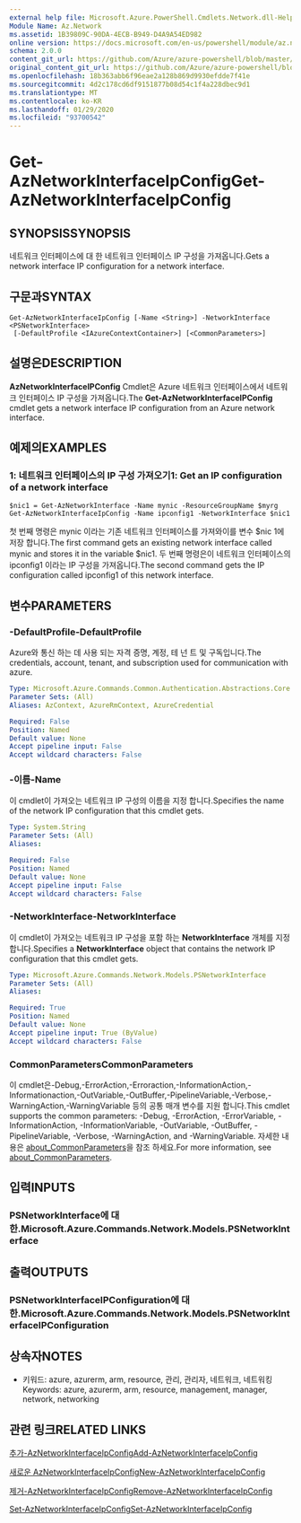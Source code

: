 ```yaml
---
external help file: Microsoft.Azure.PowerShell.Cmdlets.Network.dll-Help.xml
Module Name: Az.Network
ms.assetid: 1B39809C-90DA-4ECB-B949-D4A9A54ED982
online version: https://docs.microsoft.com/en-us/powershell/module/az.network/get-aznetworkinterfaceipconfig
schema: 2.0.0
content_git_url: https://github.com/Azure/azure-powershell/blob/master/src/Network/Network/help/Get-AzNetworkInterfaceIpConfig.md
original_content_git_url: https://github.com/Azure/azure-powershell/blob/master/src/Network/Network/help/Get-AzNetworkInterfaceIpConfig.md
ms.openlocfilehash: 18b363abb6f96eae2a128b869d9930efdde7f41e
ms.sourcegitcommit: 4d2c178cd6df9151877b08d54c1f4a228dbec9d1
ms.translationtype: MT
ms.contentlocale: ko-KR
ms.lasthandoff: 01/29/2020
ms.locfileid: "93700542"
---
```

# <span data-ttu-id="e51a1-101">Get-AzNetworkInterfaceIpConfig</span><span class="sxs-lookup"><span data-stu-id="e51a1-101">Get-AzNetworkInterfaceIpConfig</span></span>

## <span data-ttu-id="e51a1-102">SYNOPSIS</span><span class="sxs-lookup"><span data-stu-id="e51a1-102">SYNOPSIS</span></span>
<span data-ttu-id="e51a1-103">네트워크 인터페이스에 대 한 네트워크 인터페이스 IP 구성을 가져옵니다.</span><span class="sxs-lookup"><span data-stu-id="e51a1-103">Gets a network interface IP configuration for a network interface.</span></span>

## <span data-ttu-id="e51a1-104">구문과</span><span class="sxs-lookup"><span data-stu-id="e51a1-104">SYNTAX</span></span>

```
Get-AzNetworkInterfaceIpConfig [-Name <String>] -NetworkInterface <PSNetworkInterface>
 [-DefaultProfile <IAzureContextContainer>] [<CommonParameters>]
```

## <span data-ttu-id="e51a1-105">설명은</span><span class="sxs-lookup"><span data-stu-id="e51a1-105">DESCRIPTION</span></span>
<span data-ttu-id="e51a1-106">**AzNetworkInterfaceIPConfig** Cmdlet은 Azure 네트워크 인터페이스에서 네트워크 인터페이스 IP 구성을 가져옵니다.</span><span class="sxs-lookup"><span data-stu-id="e51a1-106">The **Get-AzNetworkInterfaceIPConfig** cmdlet gets a network interface IP configuration from an Azure network interface.</span></span>

## <span data-ttu-id="e51a1-107">예제의</span><span class="sxs-lookup"><span data-stu-id="e51a1-107">EXAMPLES</span></span>

### <span data-ttu-id="e51a1-108">1: 네트워크 인터페이스의 IP 구성 가져오기</span><span class="sxs-lookup"><span data-stu-id="e51a1-108">1: Get an IP configuration of a network interface</span></span>
```
$nic1 = Get-AzNetworkInterface -Name mynic -ResourceGroupName $myrg
Get-AzNetworkInterfaceIpConfig -Name ipconfig1 -NetworkInterface $nic1
```

<span data-ttu-id="e51a1-109">첫 번째 명령은 mynic 이라는 기존 네트워크 인터페이스를 가져와이를 변수 $nic 1에 저장 합니다.</span><span class="sxs-lookup"><span data-stu-id="e51a1-109">The first command gets an existing network interface called mynic and stores it in the variable $nic1.</span></span> <span data-ttu-id="e51a1-110">두 번째 명령은이 네트워크 인터페이스의 ipconfig1 이라는 IP 구성을 가져옵니다.</span><span class="sxs-lookup"><span data-stu-id="e51a1-110">The second command gets the IP configuration called ipconfig1 of this network interface.</span></span>
    

## <span data-ttu-id="e51a1-111">변수</span><span class="sxs-lookup"><span data-stu-id="e51a1-111">PARAMETERS</span></span>

### <span data-ttu-id="e51a1-112">-DefaultProfile</span><span class="sxs-lookup"><span data-stu-id="e51a1-112">-DefaultProfile</span></span>
<span data-ttu-id="e51a1-113">Azure와 통신 하는 데 사용 되는 자격 증명, 계정, 테 넌 트 및 구독입니다.</span><span class="sxs-lookup"><span data-stu-id="e51a1-113">The credentials, account, tenant, and subscription used for communication with azure.</span></span>

```yaml
Type: Microsoft.Azure.Commands.Common.Authentication.Abstractions.Core.IAzureContextContainer
Parameter Sets: (All)
Aliases: AzContext, AzureRmContext, AzureCredential

Required: False
Position: Named
Default value: None
Accept pipeline input: False
Accept wildcard characters: False
```

### <span data-ttu-id="e51a1-114">-이름</span><span class="sxs-lookup"><span data-stu-id="e51a1-114">-Name</span></span>
<span data-ttu-id="e51a1-115">이 cmdlet이 가져오는 네트워크 IP 구성의 이름을 지정 합니다.</span><span class="sxs-lookup"><span data-stu-id="e51a1-115">Specifies the name of the network IP configuration that this cmdlet gets.</span></span>

```yaml
Type: System.String
Parameter Sets: (All)
Aliases:

Required: False
Position: Named
Default value: None
Accept pipeline input: False
Accept wildcard characters: False
```

### <span data-ttu-id="e51a1-116">-NetworkInterface</span><span class="sxs-lookup"><span data-stu-id="e51a1-116">-NetworkInterface</span></span>
<span data-ttu-id="e51a1-117">이 cmdlet이 가져오는 네트워크 IP 구성을 포함 하는 **NetworkInterface** 개체를 지정 합니다.</span><span class="sxs-lookup"><span data-stu-id="e51a1-117">Specifies a **NetworkInterface** object that contains the network IP configuration that this cmdlet gets.</span></span>

```yaml
Type: Microsoft.Azure.Commands.Network.Models.PSNetworkInterface
Parameter Sets: (All)
Aliases:

Required: True
Position: Named
Default value: None
Accept pipeline input: True (ByValue)
Accept wildcard characters: False
```

### <span data-ttu-id="e51a1-118">CommonParameters</span><span class="sxs-lookup"><span data-stu-id="e51a1-118">CommonParameters</span></span>
<span data-ttu-id="e51a1-119">이 cmdlet은-Debug,-ErrorAction,-Erroraction,-InformationAction,-Informationaction,-OutVariable,-OutBuffer,-PipelineVariable,-Verbose,-WarningAction,-WarningVariable 등의 공통 매개 변수를 지원 합니다.</span><span class="sxs-lookup"><span data-stu-id="e51a1-119">This cmdlet supports the common parameters: -Debug, -ErrorAction, -ErrorVariable, -InformationAction, -InformationVariable, -OutVariable, -OutBuffer, -PipelineVariable, -Verbose, -WarningAction, and -WarningVariable.</span></span> <span data-ttu-id="e51a1-120">자세한 내용은 [about_CommonParameters](https://go.microsoft.com/fwlink/?LinkID=113216)을 참조 하세요.</span><span class="sxs-lookup"><span data-stu-id="e51a1-120">For more information, see [about_CommonParameters](https://go.microsoft.com/fwlink/?LinkID=113216).</span></span>

## <span data-ttu-id="e51a1-121">입력</span><span class="sxs-lookup"><span data-stu-id="e51a1-121">INPUTS</span></span>

### <span data-ttu-id="e51a1-122">PSNetworkInterface에 대 한.</span><span class="sxs-lookup"><span data-stu-id="e51a1-122">Microsoft.Azure.Commands.Network.Models.PSNetworkInterface</span></span>

## <span data-ttu-id="e51a1-123">출력</span><span class="sxs-lookup"><span data-stu-id="e51a1-123">OUTPUTS</span></span>

### <span data-ttu-id="e51a1-124">PSNetworkInterfaceIPConfiguration에 대 한.</span><span class="sxs-lookup"><span data-stu-id="e51a1-124">Microsoft.Azure.Commands.Network.Models.PSNetworkInterfaceIPConfiguration</span></span>

## <span data-ttu-id="e51a1-125">상속자</span><span class="sxs-lookup"><span data-stu-id="e51a1-125">NOTES</span></span>
* <span data-ttu-id="e51a1-126">키워드: azure, azurerm, arm, resource, 관리, 관리자, 네트워크, 네트워킹</span><span class="sxs-lookup"><span data-stu-id="e51a1-126">Keywords: azure, azurerm, arm, resource, management, manager, network, networking</span></span>

## <span data-ttu-id="e51a1-127">관련 링크</span><span class="sxs-lookup"><span data-stu-id="e51a1-127">RELATED LINKS</span></span>

[<span data-ttu-id="e51a1-128">추가-AzNetworkInterfaceIpConfig</span><span class="sxs-lookup"><span data-stu-id="e51a1-128">Add-AzNetworkInterfaceIpConfig</span></span>](./Add-AzNetworkInterfaceIpConfig.md)

[<span data-ttu-id="e51a1-129">새로운 AzNetworkInterfaceIpConfig</span><span class="sxs-lookup"><span data-stu-id="e51a1-129">New-AzNetworkInterfaceIpConfig</span></span>](./New-AzNetworkInterfaceIpConfig.md)

[<span data-ttu-id="e51a1-130">제거-AzNetworkInterfaceIpConfig</span><span class="sxs-lookup"><span data-stu-id="e51a1-130">Remove-AzNetworkInterfaceIpConfig</span></span>](./Remove-AzNetworkInterfaceIpConfig.md)

[<span data-ttu-id="e51a1-131">Set-AzNetworkInterfaceIpConfig</span><span class="sxs-lookup"><span data-stu-id="e51a1-131">Set-AzNetworkInterfaceIpConfig</span></span>](./Set-AzNetworkInterfaceIpConfig.md)


